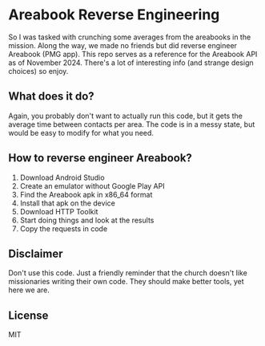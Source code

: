 # Areabook Reverse Engineering

So I was tasked with crunching some averages from the areabooks in the mission.
Along the way, we made no friends but did reverse engineer Areabook (PMG app).
This repo serves as a reference for the Areabook API as of November 2024.
There's a lot of interesting info (and strange design choices) so enjoy.

## What does it do?

Again, you probably don't want to actually run this code, but it gets the
average time between contacts per area. The code is in a messy state, but
would be easy to modify for what you need.

## How to reverse engineer Areabook?

1. Download Android Studio
2. Create an emulator without Google Play API
3. Find the Areabook apk in x86_64 format
4. Install that apk on the device
5. Download HTTP Toolkit
6. Start doing things and look at the results
7. Copy the requests in code

## Disclaimer

Don't use this code. Just a friendly reminder that the church doesn't like
missionaries writing their own code. They should make better tools,
yet here we are.

## License

MIT
